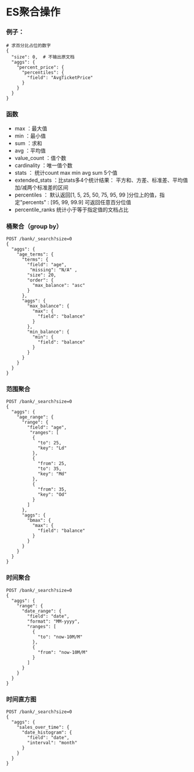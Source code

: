 # ES聚合操作

### 例子：

```
# 求百分比占位的数字
{
  "size": 0,  # 不输出原文档
  "aggs": {
    "percent_price": {
      "percentiles": {
        "field": "AvgTicketPrice"
      }
    }
  }
}
```

### 函数

- max ：最大值
- min ：最小值
- sum ：求和
- avg ：平均值
- value_count ：值个数
- cardinality ：唯一值个数
- stats   ： 统计count max min avg sum 5个值
- extended_stats ：比stats多4个统计结果： 平方和、方差、标准差、平均值加/减两个标准差的区间
- percentiles ： 默认返回[1, 5, 25, 50, 75, 95, 99 ]分位上的值，指定"percents" : [95, 99, 99.9] 可返回任意百分位值
- percentile_ranks 统计小于等于指定值的文档占比



### 桶聚合（group by）

```
POST /bank/_search?size=0
{
  "aggs": {
    "age_terms": {
      "terms": {
        "field": "age",
         "missing": "N/A" ,
        "size": 20,
        "order": {
          "max_balance": "asc"
        }
      },
      "aggs": {
        "max_balance": {
          "max": {
            "field": "balance"
          }
        },
        "min_balance": {
          "min": {
            "field": "balance"
          }
        }
      }
    }
  }
}
```



### 范围聚合

```
POST /bank/_search?size=0
{
  "aggs": {
    "age_range": {
      "range": {
        "field": "age",
         "ranges": [
          {
            "to": 25,
            "key": "Ld"
          },
          {
            "from": 25,
            "to": 35,
            "key": "Md"
          },
          {
            "from": 35,
            "key": "Od"
          }
        ]
      },
      "aggs": {
        "bmax": {
          "max": {
            "field": "balance"
          }
        }
      }
    }
  }
}
```



### 时间聚合

```
POST /bank/_search?size=0
{
  "aggs": {
    "range": {
      "date_range": {
        "field": "date",
        "format": "MM-yyyy",
        "ranges": [
          {
            "to": "now-10M/M"
          },
          {
            "from": "now-10M/M"
          }
        ]
      }
    }
  }
}
```



### 时间直方图

```
POST /bank/_search?size=0
{
  "aggs": {
    "sales_over_time": {
      "date_histogram": {
        "field": "date",
        "interval": "month"
      }
    }
  }
}
```